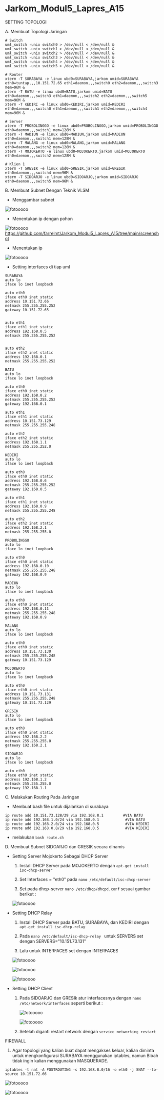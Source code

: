 # Jarkom_Modul5_Lapres_A15

SETTING TOPOLOGI

A. Membuat Topologi Jaringan
  ```
  # Switch
  uml_switch -unix switch0 > /dev/null < /dev/null & 
  uml_switch -unix switch1 > /dev/null < /dev/null & 
  uml_switch -unix switch2 > /dev/null < /dev/null & 
  uml_switch -unix switch3 > /dev/null < /dev/null & 
  uml_switch -unix switch4 > /dev/null < /dev/null & 
  uml_switch -unix switch5 > /dev/null < /dev/null & 

  # Router
  xterm -T SURABAYA -e linux ubd0=SURABAYA,jarkom umid=SURABAYA eth0=tuntap,,,10.151.72.65 eth1=daemon,,,switch0 eth2=daemon,,,switch3 mem=96M &
  xterm -T BATU -e linux ubd0=BATU,jarkom umid=BATU eth0=daemon,,,switch3 eth1=daemon,,,switch2 eth2=daemon,,,switch5 mem=96M &
  xterm -T KEDIRI -e linux ubd0=KEDIRI,jarkom umid=KEDIRI eth0=daemon,,,switch0 eth1=daemon,,,switch1 eth2=daemon,,,switch4 mem=96M &

  # Server
  xterm -T PROBOLINGGO -e linux ubd0=PROBOLINGGO,jarkom umid=PROBOLINGGO eth0=daemon,,,switch1 mem=128M &
  xterm -T MADIUN -e linux ubd0=MADIUN,jarkom umid=MADIUN eth0=daemon,,,switch1 mem=128M &
  xterm -T MALANG -e linux ubd0=MALANG,jarkom umid=MALANG eth0=daemon,,,switch2 mem=128M &
  xterm -T MOJOKERTO -e linux ubd0=MOJOKERTO,jarkom umid=MOJOKERTO eth0=daemon,,,switch2 mem=128M &

  # Klien 1
  xterm -T GRESIK -e linux ubd0=GRESIK,jarkom umid=GRESIK eth0=daemon,,,switch4 mem=96M &
  xterm -T SIDOARJO -e linux ubd0=SIDOARJO,jarkom umid=SIDOARJO eth0=daemon,,,switch5 mem=96M &
  ```
  
B. Membuat Subnet Dengan Teknik VLSM
  - Menggambar subnet
  
  ![fotooooo](https://github.com/farrelmt/Jarkom_Modul5_Lapres_A15/tree/main/screenshot/1.png)
  
  - Menentukan ip dengan pohon
  
  ![fotooooo](https://github.com/farrelmt/Jarkom_Modul5_Lapres_A15/blob/main/screenshot/2.png)
  https://github.com/farrelmt/Jarkom_Modul5_Lapres_A15/tree/main/screenshot
  
  - Menentukan ip
  
  ![fotooooo](https://github.com/farrelmt/Jarkom_Modul5_Lapres_A15/blob/main/screenshot/3.png)
  
  - Setting interfaces di tiap uml
  
  ```
  SURABAYA
  auto lo
  iface lo inet loopback

  auto eth0 
  iface eth0 inet static
  address 10.151.72.66
  netmask 255.255.255.252
  gateway 10.151.72.65


  auto eth1
  iface eth1 inet static
  address 192.168.0.5
  netmask 255.255.255.252


  auto eth2
  iface eth2 inet static
  address 192.168.0.1
  netmask 255.255.255.252
  ```
  
  
  ```
  BATU
  auto lo
  iface lo inet loopback

  auto eth0
  iface eth0 inet static
  address 192.168.0.2
  netmask 255.255.255.252
  gateway 192.168.0.1

  auto eth1
  iface eth1 inet static
  address 10.151.73.129
  netmask 255.255.255.248

  auto eth2
  iface eth2 inet static
  address 192.168.1.1
  netmask 255.255.252.0
  ```
  
  
  ```
  KEDIRI
  auto lo
  iface lo inet loopback

  auto eth0
  iface eth0 inet static
  address 192.168.0.6
  netmask 255.255.255.252
  gateway 192.168.0.5

  auto eth1
  iface eth1 inet static
  address 192.168.0.9
  netmask 255.255.255.248

  auto eth2
  iface eth2 inet static
  address 192.168.2.1
  netmask 255.255.255.0
  ```
  
  
  ```
  PROBOLINGGO
  auto lo
  iface lo inet loopback

  auto eth0
  iface eth0 inet static
  address 192.168.0.10
  netmask 255.255.255.248
  gateway 192.168.0.9
  ```
  
  
  ```
  MADIUN
  auto lo
  iface lo inet loopback

  auto eth0
  iface eth0 inet static
  address 192.168.0.11
  netmask 255.255.255.248
  gateway 192.168.0.9
  ```
  
  
  ```
  MALANG
  auto lo
  iface lo inet loopback

  auto eth0
  iface eth0 inet static
  address 10.151.73.130
  netmask 255.255.255.248
  gateway 10.151.73.129
  ```
  
  ```
  MOJOKERTO
  auto lo
  iface lo inet loopback

  auto eth0
  iface eth0 inet static
  address 10.151.73.131
  netmask 255.255.255.248
  gateway 10.151.73.129
  ```
  
  ```
  GRESIK
  auto lo
  iface lo inet loopback

  auto eth0
  iface eth0 inet static
  address 192.168.2.2
  netmask 255.255.255.0
  gateway 192.168.2.1
  ```
  
  ```
  SIDOARJO
  auto lo
  iface lo inet loopback

  auto eth0
  iface eth0 inet static
  address 192.168.1.2
  netmask 255.255.255.0
  gateway 192.168.1.1
  ```

C. Melakukan Routing Pada Jaringan
   - Membuat bash file untuk dijalankan di surabaya
  ```
  ip route add 10.151.73.128/29 via 192.168.0.1         #VIA BATU
  ip route add 192.168.1.0/24 via 192.168.0.1            #VIA BATU
  ip route add 192.168.2.0/24 via 192.168.0.5            #VIA KEDIRI
  ip route add 192.168.0.8/29 via 192.168.0.5            #VIA KEDIRI
  ```
  - melakukan ```bash route.sh```

D. Membuat Subnet SIDOARJO dan GRESIK secara dinamis 

  - Setting Server Mojokerto Sebagai DHCP Server
    
    1. Install DHCP Server pada MOJOKERTO dengan  ```apt-get install isc-dhcp-server```
    
    2. Set Interfaces = "eth0" pada ```nano /etc/default/isc-dhcp-server``` 
    
    3. Set pada dhcp-server ```nano /etc/dhcp/dhcpd.conf``` sesuai gambar berikut :
    
    ![fotooooo](https://github.com/farrelmt/Jarkom_Modul5_Lapres_A15/blob/main/screenshot/5.png)
    
  
  - Setting DHCP Relay
  
    1. Install DHCP Server pada BATU, SURABAYA, dan KEDIRI dengan ```apt-get install isc-dhcp-relay```
    
    2. Pada ```nano /etc/default/isc-dhcp-relay ``` untuk SERVERS set dengan SERVERS="10.151.73.131"
    
    3. Lalu untuk INTERFACES set dengan INTERFACES
      
      ![fotooooo](https://github.com/farrelmt/Jarkom_Modul5_Lapres_A15/blob/main/screenshot/6.png)
      
      ![fotooooo](https://github.com/farrelmt/Jarkom_Modul5_Lapres_A15/blob/main/screenshot/7.png)
      
      ![fotooooo](https://github.com/farrelmt/Jarkom_Modul5_Lapres_A15/blob/main/screenshot/8.png)
  
  
  - Setting DHCP Client
  
    1. Pada SIDOARJO dan GRESIk atur interfacesnya dengan ```nano /etc/network/interfaces``` seperti berikut :
      
       ![fotooooo](https://github.com/farrelmt/Jarkom_Modul5_Lapres_A15/blob/main/screenshot/9.png)
       
       ![fotooooo](https://github.com/farrelmt/Jarkom_Modul5_Lapres_A15/blob/main/screenshot/10.png)
    
    2. Setelah diganti restart network dengan ```service networking restart```
    


FIREWALL

1. Agar topologi yang kalian buat dapat mengakses keluar, kalian diminta untuk mengkonfigurasi
SURABAYA menggunakan iptables, namun Bibah tidak ingin kalian menggunakan
MASQUERADE.

  ```iptables -t nat -A POSTROUTING -s 192.168.0.0/16 -o eth0 -j SNAT --to-source 10.151.72.66```
  
  ![fotooooo](https://github.com/farrelmt/Jarkom_Modul5_Lapres_A15/blob/main/screenshot/11.png)
  
  ![fotooooo](https://github.com/farrelmt/Jarkom_Modul5_Lapres_A15/blob/main/screenshot/12.png)

